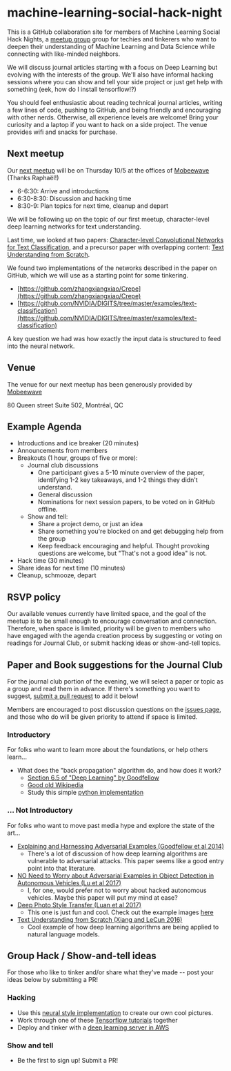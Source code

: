 # machine-learning-social-hack-night

This is a GitHub collaboration site for members of Machine Learning Social Hack Nights, a [meetup group](https://www.meetup.com/Machine-Learning-Social-Hack-Nights/) group for techies and tinkerers who want to deepen their understanding of Machine Learning and Data Science while connecting with like-minded neighbors. 

We will discuss journal articles starting with a focus on Deep Learning but evolving with the interests of the group. We'll also have informal hacking sessions where you can show and tell your side project or just get help with something (eek, how do I install tensorflow!?)

You should feel enthusiastic about reading technical journal articles, writing a few lines of code, pushing to GitHub, and being friendly and encouraging with other nerds. Otherwise, all experience levels are welcome! Bring your curiosity and a laptop if you want to hack on a side project. The venue provides wifi and snacks for purchase.  

## Next meetup

Our [next meetup](https://www.meetup.com/Machine-Learning-Social-Hack-Nights/events/243635694/) will be on Thursday 10/5 at the offices of [Mobeewave](http://mobeewave.com/en/home-2/) (Thanks Raphaël!)

* 6-6:30: Arrive and introductions
* 6:30-8:30: Discussion and hacking time
* 8:30-9: Plan topics for next time, cleanup and depart

We will be following up on the topic of our first meetup, character-level deep learning networks for text understanding.

Last time, we looked at two papers: [Character-level Convolutional Networks for Text Classification](https://arxiv.org/abs/1509.01626), and a precursor paper with overlapping content: [Text Understanding from Scratch](https://arxiv.org/abs/1502.01710).

We found two implementations of the networks described in the paper on GitHub, which we will use as a starting point for some tinkering.  

* [https://github.com/zhangxiangxiao/Crepe](https://github.com/zhangxiangxiao/Crepe)
* [https://github.com/NVIDIA/DIGITS/tree/master/examples/text-classification](https://github.com/NVIDIA/DIGITS/tree/master/examples/text-classification)

A key question we had was how exactly the input data is structured to feed into the neural network.




## Venue

The venue for our next meetup has been generously provided by [Mobeewave](http://mobeewave.com/en/home-2/)

80 Queen street Suite 502, Montréal, QC
  

## Example Agenda

- Introductions and ice breaker (20 minutes)
- Announcements from members
- Breakouts (1 hour, groups of five or more):
	- Journal club discussions 
		- One participant gives a 5-10 minute overview of the paper, identifying 1-2 key takeaways, and 1-2 things they didn't understand. 
		- General discussion
		- Nominations for next session papers, to be voted on in GitHub offline. 
	- Show and tell:
		- Share a project demo, or just an idea
		- Share something you're blocked on and get debugging help from the group 
		- Keep feedback encouraging and helpful. Thought provoking questions are welcome, but "That's not a good idea" is not. 
- Hack time (30 minutes)
- Share ideas for next time (10 minutes)
- Cleanup, schmooze, depart

## RSVP policy

Our available venues currently have limited space, and the goal of the meetup is to be small enough to encourage conversation and connection.  Therefore, when space is limited, priority will be given to members who have engaged with the agenda creation process by suggesting or voting on readings for Journal Club, or submit hacking ideas or show-and-tell topics.


## Paper and Book suggestions for the Journal Club

For the journal club portion of the evening, we will select a paper or topic as a group and read them in advance.  If there's something you want to suggest, [submit a pull request](https://help.github.com/articles/creating-a-pull-request/) to add it below! 

Members are encouraged to post discussion questions on the [issues page](/ahasha/machine-learning-social-hack-night/issues), and those who do will be given priority to attend if space is limited.

### Introductory

For folks who want to learn more about the foundations, or help others learn...

* What does the "back propagation" algorithm do, and how does it work?
   * [Section 6.5 of "Deep Learning" by Goodfellow](http://www.deeplearningbook.org/contents/mlp.html)
   * [Good old Wikipedia](https://en.wikipedia.org/wiki/Backpropagation)
   * Study this simple [python implementation](https://github.com/mattm/simple-neural-network/blob/master/neural-network.py)

### ... Not Introductory

For folks who want to move past media hype and explore the state of the art...

* [Explaining and Harnessing Adversarial Examples (Goodfellow et al 2014)](https://arxiv.org/abs/1412.6572)
     * There's a lot of discussion of how deep learning algorithms are vulnerable to adversarial attacks.  This paper seems like a good entry point into that literature.
* [NO Need to Worry about Adversarial Examples in Object Detection in Autonomous Vehicles (Lu et al 2017)](https://arxiv.org/abs/1707.03501)
   * I, for one, would prefer not to worry about hacked autonomous vehicles.  Maybe this paper will put my mind at ease?
* [Deep Photo Style Transfer (Luan et al 2017)](https://arxiv.org/abs/1703.07511)
   * This one is just fun and cool.  Check out the example images [here](https://github.com/jcjohnson/neural-style)
* [Text Understanding from Scratch (Xiang and LeCun 2016)](https://arxiv.org/abs/1502.01710)
   * Cool example of how deep learning algorithms are being applied to natural language models.

## Group Hack / Show-and-tell ideas

For those who like to tinker and/or share what they've made -- post your ideas below by submitting a PR!

### Hacking

* Use this [neural style implementation](https://github.com/jcjohnson/neural-style) to create our own cool pictures.
* Work through one of these [Tensorflow tutorials](https://www.tensorflow.org/tutorials/) together
* Deploy and tinker with a [deep learning server in AWS](https://aws.amazon.com/blogs/ai/the-aws-deep-learning-ami-now-with-ubuntu/)


### Show and tell

* Be the first to sign up! Submit a PR!
